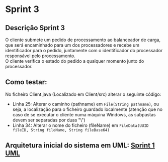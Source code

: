 # Sprint 3 <!--(Concluído :white_check_mark:)-->

## Descrição Sprint 3

O cliente submete um pedido de processamento ao balanceador de carga, que será encaminhado para um dos processadores e recebe um identificador para o pedido, juntamente com o identificador do processador responsável pelo processamento.
<br>O cliente verifica o estado do pedido a qualquer momento junto do processador.

## Como testar:
No ficheiro Client.java (Localizado em Client/src) alterar o seguinte código:
- Linha 25: Alterar o caminho (pathname) em `File(String pathname)`, ou seja, a localização para o ficheiro guardado localmente (atenção que no caso de se executar o cliente numa máquina Windows, as subpastas devem ser separadas por duas "\\")
- Linha 34: Alterar o nome do ficheiro (fileName) em `FileData(UUID fileID, String fileName, String fileBase64)`

## Arquitetura inicial do sistema em UML: [Sprint 1 UML](https://miro.com/app/board/uXjVPJdU0WE=/?share_link_id=410852075154)
